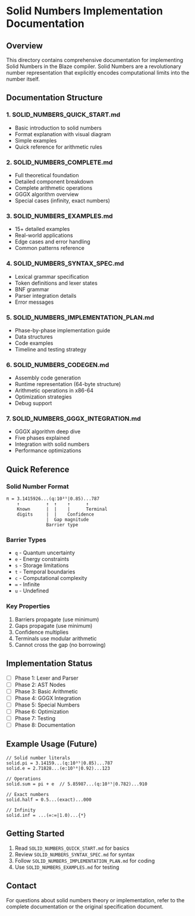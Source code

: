 # Solid Numbers Implementation Documentation

## Overview

This directory contains comprehensive documentation for implementing Solid Numbers in the Blaze compiler. Solid Numbers are a revolutionary number representation that explicitly encodes computational limits into the number itself.

## Documentation Structure

### 1. **SOLID_NUMBERS_QUICK_START.md**
- Basic introduction to solid numbers
- Format explanation with visual diagram
- Simple examples
- Quick reference for arithmetic rules

### 2. **SOLID_NUMBERS_COMPLETE.md**
- Full theoretical foundation
- Detailed component breakdown
- Complete arithmetic operations
- GGGX algorithm overview
- Special cases (infinity, exact numbers)

### 3. **SOLID_NUMBERS_EXAMPLES.md**
- 15+ detailed examples
- Real-world applications
- Edge cases and error handling
- Common patterns reference

### 4. **SOLID_NUMBERS_SYNTAX_SPEC.md**
- Lexical grammar specification
- Token definitions and lexer states
- BNF grammar
- Parser integration details
- Error messages

### 5. **SOLID_NUMBERS_IMPLEMENTATION_PLAN.md**
- Phase-by-phase implementation guide
- Data structures
- Code examples
- Timeline and testing strategy

### 6. **SOLID_NUMBERS_CODEGEN.md**
- Assembly code generation
- Runtime representation (64-byte structure)
- Arithmetic operations in x86-64
- Optimization strategies
- Debug support

### 7. **SOLID_NUMBERS_GGGX_INTEGRATION.md**
- GGGX algorithm deep dive
- Five phases explained
- Integration with solid numbers
- Performance optimizations

## Quick Reference

### Solid Number Format
```
π = 3.1415926...(q:10³⁵|0.85)...787
    ↑          ↑  ↑    ↑      ↑
    Known      |  |    |      Terminal
    digits     |  |    Confidence
               |  Gap magnitude
               Barrier type
```

### Barrier Types
- `q` - Quantum uncertainty
- `e` - Energy constraints
- `s` - Storage limitations
- `t` - Temporal boundaries
- `c` - Computational complexity
- `∞` - Infinite
- `u` - Undefined

### Key Properties
1. Barriers propagate (use minimum)
2. Gaps propagate (use minimum)
3. Confidence multiplies
4. Terminals use modular arithmetic
5. Cannot cross the gap (no borrowing)

## Implementation Status

- [ ] Phase 1: Lexer and Parser
- [ ] Phase 2: AST Nodes
- [ ] Phase 3: Basic Arithmetic
- [ ] Phase 4: GGGX Integration
- [ ] Phase 5: Special Numbers
- [ ] Phase 6: Optimization
- [ ] Phase 7: Testing
- [ ] Phase 8: Documentation

## Example Usage (Future)

```blaze
// Solid number literals
solid.pi = 3.14159...(q:10³⁵|0.85)...787
solid.e = 2.71828...(e:10⁵⁰|0.92)...123

// Operations
solid.sum = pi + e  // 5.85987...(q:10³⁵|0.782)...910

// Exact numbers
solid.half = 0.5...(exact)...000

// Infinity
solid.inf = ...(∞:∞|1.0)...{*}
```

## Getting Started

1. Read `SOLID_NUMBERS_QUICK_START.md` for basics
2. Review `SOLID_NUMBERS_SYNTAX_SPEC.md` for syntax
3. Follow `SOLID_NUMBERS_IMPLEMENTATION_PLAN.md` for coding
4. Use `SOLID_NUMBERS_EXAMPLES.md` for testing

## Contact

For questions about solid numbers theory or implementation, refer to the complete documentation or the original specification document.